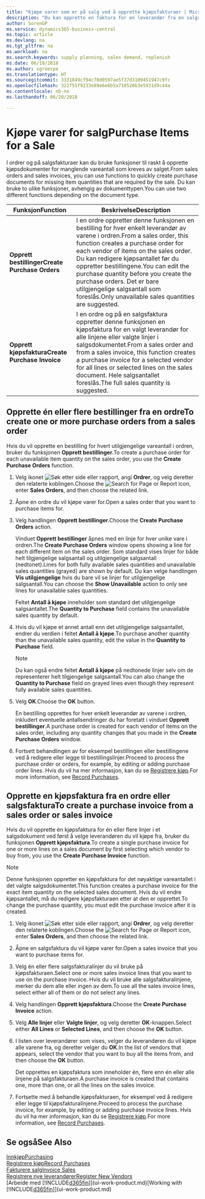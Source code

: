 ```yaml
---
title: "Kjøpe varer som er på salg ved å opprette kjøpsfakturaer | Microsoft dokumenter"
description: "Du kan opprette en faktura for en leverandør fra en salgsfaktura for å kjøpe produkter."
author: SorenGP
ms.service: dynamics365-business-central
ms.topic: article
ms.devlang: na
ms.tgt_pltfrm: na
ms.workload: na
ms.search.keywords: supply planning, sales demand, replenish
ms.date: 06/19/2018
ms.author: sgroespe
ms.translationtype: HT
ms.sourcegitcommit: 3331849cf94c70d0597ae5f37d3109451947c9fc
ms.openlocfilehash: 322f55f9233e89e6e6b5a710520b3e5931d9c44a
ms.contentlocale: nb-no
ms.lasthandoff: 06/20/2018

---
```

# <a name="purchase-items-for-a-sale"></a><span data-ttu-id="6f579-103">Kjøpe varer for salg</span><span class="sxs-lookup"><span data-stu-id="6f579-103">Purchase Items for a Sale</span></span>
<span data-ttu-id="6f579-104">I ordrer og på salgsfakturaer kan du bruke funksjoner til raskt å opprette kjøpsdokumenter for manglende vareantall som kreves av salget.</span><span class="sxs-lookup"><span data-stu-id="6f579-104">From sales orders and sales invoices, you can use functions to quickly create purchase documents for missing item quantities that are required by the sale.</span></span> <span data-ttu-id="6f579-105">Du kan bruke to ulike funksjoner, avhengig av dokumenttypen.</span><span class="sxs-lookup"><span data-stu-id="6f579-105">You can use two different functions depending on the document type.</span></span>  

|<span data-ttu-id="6f579-106">Funksjon</span><span class="sxs-lookup"><span data-stu-id="6f579-106">Function</span></span>|<span data-ttu-id="6f579-107">Beskrivelse</span><span class="sxs-lookup"><span data-stu-id="6f579-107">Description</span></span>|
|--------|-----------|
|<span data-ttu-id="6f579-108">**Opprett bestillinger**</span><span class="sxs-lookup"><span data-stu-id="6f579-108">**Create Purchase Orders**</span></span>|<span data-ttu-id="6f579-109">I en ordre oppretter denne funksjonen en bestilling for hver enkelt leverandør av varene i ordren.</span><span class="sxs-lookup"><span data-stu-id="6f579-109">From a sales order, this function creates a purchase order for each vendor of items on the sales order.</span></span> <span data-ttu-id="6f579-110">Du kan redigere kjøpsantallet før du oppretter bestillingene.</span><span class="sxs-lookup"><span data-stu-id="6f579-110">You can edit the purchase quantity before you create the purchase orders.</span></span> <span data-ttu-id="6f579-111">Det er bare utilgjengelige salgsantall som foreslås.</span><span class="sxs-lookup"><span data-stu-id="6f579-111">Only unavailable sales quantities are suggested.</span></span>
|<span data-ttu-id="6f579-112">**Opprett kjøpsfaktura**</span><span class="sxs-lookup"><span data-stu-id="6f579-112">**Create Purchase Invoice**</span></span>|<span data-ttu-id="6f579-113">I en ordre og på en salgsfaktura oppretter denne funksjonen en kjøpsfaktura for en valgt leverandør for alle linjene eller valgte linjer i salgsdokumentet.</span><span class="sxs-lookup"><span data-stu-id="6f579-113">From a sales order and from a sales invoice, this function creates a purchase invoice for a selected vendor for all lines or selected lines on the sales document.</span></span> <span data-ttu-id="6f579-114">Hele salgsantallet foreslås.</span><span class="sxs-lookup"><span data-stu-id="6f579-114">The full sales quantity is suggested.</span></span>|

## <a name="to-create-one-or-more-purchase-orders-from-a-sales-order"></a><span data-ttu-id="6f579-115">Opprette én eller flere bestillinger fra en ordre</span><span class="sxs-lookup"><span data-stu-id="6f579-115">To create one or more purchase orders from a sales order</span></span>
<span data-ttu-id="6f579-116">Hvis du vil opprette en bestilling for hvert utilgjengelige vareantall i ordren, bruker du funksjonen **Opprett bestillinger**.</span><span class="sxs-lookup"><span data-stu-id="6f579-116">To create a purchase order for each unavailable item quantity on the sales order, you use the **Create Purchase Orders** function.</span></span>

1. <span data-ttu-id="6f579-117">Velg ikonet ![Søk etter side eller rapport](media/ui-search/search_small.png "Søk etter side eller rapport"), angi **Ordrer**, og velg deretter den relaterte koblingen.</span><span class="sxs-lookup"><span data-stu-id="6f579-117">Choose the ![Search for Page or Report](media/ui-search/search_small.png "Search for Page or Report icon") icon, enter **Sales Orders**, and then choose the related link.</span></span>
2. <span data-ttu-id="6f579-118">Åpne en ordre du vil kjøpe varer for.</span><span class="sxs-lookup"><span data-stu-id="6f579-118">Open a sales order that you want to purchase items for.</span></span>
3. <span data-ttu-id="6f579-119">Velg handlingen **Opprett bestillinger**.</span><span class="sxs-lookup"><span data-stu-id="6f579-119">Choose the **Create Purchase Orders** action.</span></span>

    <span data-ttu-id="6f579-120">Vinduet **Opprett bestillinger** åpnes med en linje for hver unike vare i ordren.</span><span class="sxs-lookup"><span data-stu-id="6f579-120">The **Create Purchase Orders** window opens showing a line for each different item on the sales order.</span></span> <span data-ttu-id="6f579-121">Som standard vises linjer for både helt tilgjengelige salgsantall og utilgjengelige salgsantall (nedtonet).</span><span class="sxs-lookup"><span data-stu-id="6f579-121">Lines for both fully available sales quantities and unavailable sales quantities (grayed) are shown by default.</span></span> <span data-ttu-id="6f579-122">Du kan velge handlingen **Vis utilgjengelige** hvis du bare vil se linjer for utilgjengelige salgsantall.</span><span class="sxs-lookup"><span data-stu-id="6f579-122">You can choose the **Show Unavailable** action to only see lines for unavailable sales quantities.</span></span>

    <span data-ttu-id="6f579-123">Feltet **Antall å kjøpe** inneholder som standard det utilgjengelige salgsantallet.</span><span class="sxs-lookup"><span data-stu-id="6f579-123">The **Quantity to Purchase** field contains the unavailable sales quantity by default.</span></span>
4. <span data-ttu-id="6f579-124">Hvis du vil kjøpe et annet antall enn det utilgjengelige salgsantallet, endrer du verdien i feltet **Antall å kjøpe**.</span><span class="sxs-lookup"><span data-stu-id="6f579-124">To purchase another quantity than the unavailable sales quantity, edit the value in the **Quantity to Purchase** field.</span></span>

    > [!NOTE]  
    >   <span data-ttu-id="6f579-125">Du kan også endre feltet **Antall å kjøpe** på nedtonede linjer selv om de representerer helt tilgjengelige salgsantall.</span><span class="sxs-lookup"><span data-stu-id="6f579-125">You can also change the **Quantity to Purchase** field on grayed lines even though they represent fully available sales quantities.</span></span>
5. <span data-ttu-id="6f579-126">Velg **OK**.</span><span class="sxs-lookup"><span data-stu-id="6f579-126">Choose the **OK** button.</span></span>

    <span data-ttu-id="6f579-127">En bestilling opprettes for hver enkelt leverandør av varene i ordren, inkludert eventuelle antallsendringer du har foretatt i vinduet **Opprett bestillinger**.</span><span class="sxs-lookup"><span data-stu-id="6f579-127">A purchase order is created for each vendor of items on the sales order, including any quantity changes that you made in the **Create Purchase Orders** window.</span></span>
7. <span data-ttu-id="6f579-128">Fortsett behandlingen av for eksempel bestillingen eller bestillingene ved å redigere eller legge til bestillingslinjer.</span><span class="sxs-lookup"><span data-stu-id="6f579-128">Proceed to process the purchase order or orders, for example, by editing or adding purchase order lines.</span></span> <span data-ttu-id="6f579-129">Hvis du vil ha mer informasjon, kan du se [Registrere kjøp](purchasing-how-record-purchases.md).</span><span class="sxs-lookup"><span data-stu-id="6f579-129">For more information, see [Record Purchases](purchasing-how-record-purchases.md).</span></span>


## <a name="to-create-a-purchase-invoice-from-a-sales-order-or-sales-invoice"></a><span data-ttu-id="6f579-130">Opprette en kjøpsfaktura fra en ordre eller salgsfaktura</span><span class="sxs-lookup"><span data-stu-id="6f579-130">To create a purchase invoice from a sales order or sales invoice</span></span>
<span data-ttu-id="6f579-131">Hvis du vil opprette én kjøpsfaktura for én eller flere linjer i et salgsdokument ved først å velge leverandøren du vil kjøpe fra, bruker du funksjonen **Opprett kjøpsfaktura**.</span><span class="sxs-lookup"><span data-stu-id="6f579-131">To create a single purchase invoice for one or more lines on a sales document by first selecting which vendor to buy from, you use the **Create Purchase Invoice** function.</span></span>

> [!NOTE]  
>   <span data-ttu-id="6f579-132">Denne funksjonen oppretter en kjøpsfaktura for det nøyaktige vareantallet i det valgte salgsdokumentet.</span><span class="sxs-lookup"><span data-stu-id="6f579-132">This function creates a purchase invoice for the exact item quantity on the selected sales document.</span></span> <span data-ttu-id="6f579-133">Hvis du vil endre kjøpsantallet, må du redigere kjøpsfakturaen etter at den er opprettet.</span><span class="sxs-lookup"><span data-stu-id="6f579-133">To change the purchase quantity, you must edit the purchase invoice after it is created.</span></span>  

1. <span data-ttu-id="6f579-134">Velg ikonet ![Søk etter side eller rapport](media/ui-search/search_small.png "Søk etter side eller rapport"), angi **Ordrer**, og velg deretter den relaterte koblingen.</span><span class="sxs-lookup"><span data-stu-id="6f579-134">Choose the ![Search for Page or Report](media/ui-search/search_small.png "Search for Page or Report icon") icon, enter **Sales Orders**, and then choose the related link.</span></span>
2. <span data-ttu-id="6f579-135">Åpne en salgsfaktura du vil kjøpe varer for.</span><span class="sxs-lookup"><span data-stu-id="6f579-135">Open a sales invoice that you want to purchase items for.</span></span>
3. <span data-ttu-id="6f579-136">Velg én eller flere salgsfakturalinjer du vil bruke på kjøpsfakturaen.</span><span class="sxs-lookup"><span data-stu-id="6f579-136">Select one or more sales invoice lines that you want to use on the purchase invoice.</span></span> <span data-ttu-id="6f579-137">Hvis du vil bruke alle salgsfakturalinjene, merker du dem alle eller ingen av dem.</span><span class="sxs-lookup"><span data-stu-id="6f579-137">To use all the sales invoice lines, select either all of them or do not select any lines.</span></span>
4. <span data-ttu-id="6f579-138">Velg handlingen **Opprett kjøpsfaktura**.</span><span class="sxs-lookup"><span data-stu-id="6f579-138">Choose the **Create Purchase Invoice** action.</span></span>
5. <span data-ttu-id="6f579-139">Velg **Alle linjer** eller **Valgte linjer**, og velg deretter **OK**-knappen.</span><span class="sxs-lookup"><span data-stu-id="6f579-139">Select either **All Lines** or **Selected Lines**, and then choose the **OK** button.</span></span>  
6. <span data-ttu-id="6f579-140">I listen over leverandører som vises, velger du leverandøren du vil kjøpe alle varene fra, og deretter velger du **OK**.</span><span class="sxs-lookup"><span data-stu-id="6f579-140">In the list of vendors that appears, select the vendor that you want to buy all the items from, and then choose the **OK** button.</span></span>

    <span data-ttu-id="6f579-141">Det opprettes en kjøpsfaktura som inneholder én, flere enn én eller alle linjene på salgsfakturaen.</span><span class="sxs-lookup"><span data-stu-id="6f579-141">A purchase invoice is created that contains one, more than one, or all the lines on the sales invoice.</span></span>
7. <span data-ttu-id="6f579-142">Fortsette med å behandle kjøpsfakturaen, for eksempel ved å redigere eller legge til kjøpsfakturalinjene.</span><span class="sxs-lookup"><span data-stu-id="6f579-142">Proceed to process the purchase invoice, for example, by editing or adding purchase invoice lines.</span></span> <span data-ttu-id="6f579-143">Hvis du vil ha mer informasjon, kan du se [Registrere kjøp](purchasing-how-record-purchases.md).</span><span class="sxs-lookup"><span data-stu-id="6f579-143">For more information, see [Record Purchases](purchasing-how-record-purchases.md).</span></span>

## <a name="see-also"></a><span data-ttu-id="6f579-144">Se også</span><span class="sxs-lookup"><span data-stu-id="6f579-144">See Also</span></span>
[<span data-ttu-id="6f579-145">Innkjøp</span><span class="sxs-lookup"><span data-stu-id="6f579-145">Purchasing</span></span>](purchasing-manage-purchasing.md)  
[<span data-ttu-id="6f579-146">Registrere kjøp</span><span class="sxs-lookup"><span data-stu-id="6f579-146">Record Purchases</span></span>](purchasing-how-record-purchases.md)  
[<span data-ttu-id="6f579-147">Fakturere salg</span><span class="sxs-lookup"><span data-stu-id="6f579-147">Invoice Sales</span></span>](sales-how-invoice-sales.md)  
[<span data-ttu-id="6f579-148">Registrere nye leverandører</span><span class="sxs-lookup"><span data-stu-id="6f579-148">Register New Vendors</span></span>](purchasing-how-register-new-vendors.md)  
<span data-ttu-id="6f579-149">[Arbeide med [!INCLUDE[d365fin](includes/d365fin_md.md)]](ui-work-product.md)</span><span class="sxs-lookup"><span data-stu-id="6f579-149">[Working with [!INCLUDE[d365fin](includes/d365fin_md.md)]](ui-work-product.md)</span></span>

